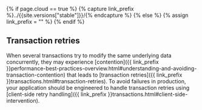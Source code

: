 {% if page.cloud == true %}
  {% capture link_prefix %}../{{site.versions["stable"]}}/{% endcapture %}
{% else %}
  {% assign link_prefix = "" %}
{% endif %}

## Transaction retries

When several transactions try to modify the same underlying data concurrently, they may experience [contention]({{ link_prefix }}performance-best-practices-overview.html#understanding-and-avoiding-transaction-contention) that leads to [transaction retries]({{ link_prefix }}transactions.html#transaction-retries). To avoid failures in production, your application should be engineered to handle transaction retries using [client-side retry handling]({{ link_prefix }}transactions.html#client-side-intervention).